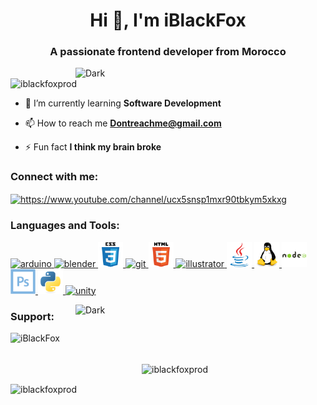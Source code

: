 <h1 align="center">Hi 👋, I'm iBlackFox</h1>
<h3 align="center">A passionate frontend developer from Morocco</h3>
<img align="right" alt="Dark" width="400" src="https://cdn.dribbble.com/users/189524/screenshots/2015037/01-darkness_400x300_v5.gif">
<p align="left"> <img src="https://komarev.com/ghpvc/?username=iblackfoxprod&label=Profile%20views&color=0e75b6&style=flat" alt="iblackfoxprod" /> </p>

- 🌱 I’m currently learning **Software Development**

- 📫 How to reach me **Dontreachme@gmail.com**

- ⚡ Fun fact **I think my brain broke**

<h3 align="left">Connect with me:</h3>
<p align="left">
<a href="https://www.youtube.com/channel/UCx5SNSp1mXr90tBkYM5XkXg" target="blank"><img align="center" src="https://raw.githubusercontent.com/rahuldkjain/github-profile-readme-generator/master/src/images/icons/Social/youtube.svg" alt="https://www.youtube.com/channel/ucx5snsp1mxr90tbkym5xkxg" height="30" width="40" /></a>
</p>

<h3 align="left">Languages and Tools:</h3>
<p align="left"> <a href="https://www.arduino.cc/" target="_blank" rel="noreferrer"> <img src="https://cdn.worldvectorlogo.com/logos/arduino-1.svg" alt="arduino" width="40" height="40"/> </a> <a href="https://www.blender.org/" target="_blank" rel="noreferrer"> <img src="https://download.blender.org/branding/community/blender_community_badge_white.svg" alt="blender" width="40" height="40"/> </a> <a href="https://www.w3schools.com/css/" target="_blank" rel="noreferrer"> <img src="https://raw.githubusercontent.com/devicons/devicon/master/icons/css3/css3-original-wordmark.svg" alt="css3" width="40" height="40"/> </a> <a href="https://git-scm.com/" target="_blank" rel="noreferrer"> <img src="https://www.vectorlogo.zone/logos/git-scm/git-scm-icon.svg" alt="git" width="40" height="40"/> </a> <a href="https://www.w3.org/html/" target="_blank" rel="noreferrer"> <img src="https://raw.githubusercontent.com/devicons/devicon/master/icons/html5/html5-original-wordmark.svg" alt="html5" width="40" height="40"/> </a> <a href="https://www.adobe.com/in/products/illustrator.html" target="_blank" rel="noreferrer"> <img src="https://www.vectorlogo.zone/logos/adobe_illustrator/adobe_illustrator-icon.svg" alt="illustrator" width="40" height="40"/> </a> <a href="https://www.java.com" target="_blank" rel="noreferrer"> <img src="https://raw.githubusercontent.com/devicons/devicon/master/icons/java/java-original.svg" alt="java" width="40" height="40"/> </a> <a href="https://www.linux.org/" target="_blank" rel="noreferrer"> <img src="https://raw.githubusercontent.com/devicons/devicon/master/icons/linux/linux-original.svg" alt="linux" width="40" height="40"/> </a> <a href="https://nodejs.org" target="_blank" rel="noreferrer"> <img src="https://raw.githubusercontent.com/devicons/devicon/master/icons/nodejs/nodejs-original-wordmark.svg" alt="nodejs" width="40" height="40"/> </a> <a href="https://www.photoshop.com/en" target="_blank" rel="noreferrer"> <img src="https://raw.githubusercontent.com/devicons/devicon/master/icons/photoshop/photoshop-line.svg" alt="photoshop" width="40" height="40"/> </a> <a href="https://www.python.org" target="_blank" rel="noreferrer"> <img src="https://raw.githubusercontent.com/devicons/devicon/master/icons/python/python-original.svg" alt="python" width="40" height="40"/> </a> <a href="https://unity.com/" target="_blank" rel="noreferrer"> <img src="https://www.vectorlogo.zone/logos/unity3d/unity3d-icon.svg" alt="unity" width="40" height="40"/> </a> </p>
<img align="right" alt="Dark" width="400" src="https://i.pinimg.com/originals/6a/33/39/6a3339b836fadd5fbdbe0d1a83940b98.gif">

<h3 align="left">Support:</h3>
<p><a href="https://www.buymeacoffee.com/iBlackFox"> <img align="left" src="https://cdn.buymeacoffee.com/buttons/v2/default-yellow.png" height="50" width="210" alt="iBlackFox" /></a></p><br><br>


<p><img align="center" src="https://github-readme-stats.vercel.app/api/top-langs?username=iblackfoxprod&show_icons=true&locale=en&layout=compact" alt="iblackfoxprod" /></p>

<p><img align="center" src="https://github-readme-streak-stats.herokuapp.com/?user=iblackfoxprod&" alt="iblackfoxprod" /></p>

